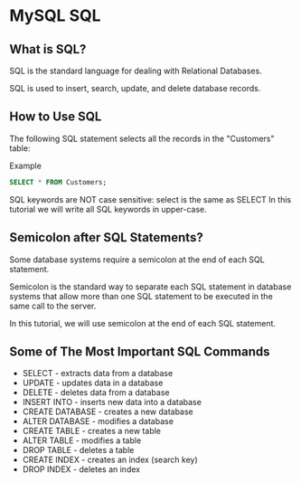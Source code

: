 # MySQL SQL

## What is SQL?

SQL is the standard language for dealing with Relational Databases.

SQL is used to insert, search, update, and delete database records.

## How to Use SQL

The following SQL statement selects all the records in the "Customers" table:

Example

```sql
SELECT * FROM Customers;
```

SQL keywords are NOT case sensitive: select is the same as SELECT
In this tutorial we will write all SQL keywords in upper-case.

## Semicolon after SQL Statements?

Some database systems require a semicolon at the end of each SQL statement.

Semicolon is the standard way to separate each SQL statement in database systems that allow more than one SQL statement to be executed in the same call to the server.

In this tutorial, we will use semicolon at the end of each SQL statement.

## Some of The Most Important SQL Commands

- SELECT - extracts data from a database
- UPDATE - updates data in a database
- DELETE - deletes data from a database
- INSERT INTO - inserts new data into a database
- CREATE DATABASE - creates a new database
- ALTER DATABASE - modifies a database
- CREATE TABLE - creates a new table
- ALTER TABLE - modifies a table
- DROP TABLE - deletes a table
- CREATE INDEX - creates an index (search key)
- DROP INDEX - deletes an index
